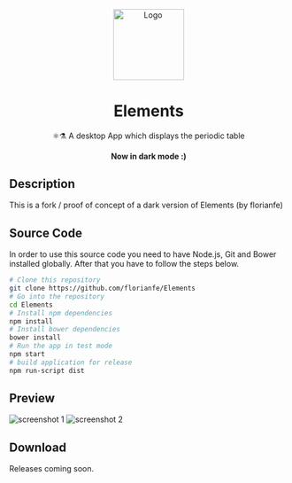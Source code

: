 <div align="center">
  <img src="https://camo.githubusercontent.com/10354f72761f64432087a77673c42967c7baec3b/68747470733a2f2f666c6f7269616e66652e6769746875622e696f2f73637265656e73686f74732f656c656d656e74732f69636f6e2e706e67" width="128" alt="Logo">
  <h1>Elements</h1>
  ⚛⚗ A desktop App which displays the periodic table</h3>
  <h4>Now in dark mode :)</h4>
</div>

## Description
This is a fork / proof of concept of a dark version of Elements (by florianfe)

## Source Code

In order to use this source code you need to have Node.js, Git and Bower installed globally. After that you have to follow the steps below.

```bash
# Clone this repository
git clone https://github.com/florianfe/Elements
# Go into the repository
cd Elements
# Install npm dependencies
npm install
# Install bower dependencies
bower install
# Run the app in test mode
npm start
# build application for release
npm run-script dist
```


## Preview

![screenshot 1](https://i.imgur.com/EnO0QpS.png)
![screenshot 2](https://i.imgur.com/hZfxD1y.png)
## Download
Releases coming soon. 
